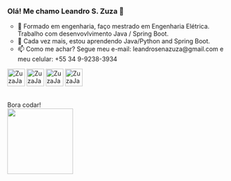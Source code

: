 <body>
  
  ### Olá! Me chamo <b>Leandro S. Zuza</b> 👋 
  

  
<ul type="circle">
  <li> 🔭 Formado em engenharia, faço mestrado em Engenharia Elétrica. Trabalho com desenvovlvimento Java / Spring Boot.
  <li> 🌱 Cada vez mais, estou aprendendo Java/Python and Spring Boot.
  <li> 📫 Como me achar? Segue meu e-mail: leandrosenazuza@gmail.com e meu celular: +55 34 9-9238-3934 
 </ul>

<div>

  <img alight=center alt="ZuzaJava" height=40 width=40 src="https://cdn.jsdelivr.net/gh/devicons/devicon/icons/java/java-original.svg" />
  <img alight=center alt="ZuzaJava" height=40 width=40 src="https://cdn.jsdelivr.net/gh/devicons/devicon/icons/javascript/javascript-original.svg" />
  <img alight=center alt="ZuzaJava" height=40 width=40 src="https://cdn.jsdelivr.net/gh/devicons/devicon/icons/python/python-original-wordmark.svg" />
  <img alight=center alt="ZuzaJava" height=40 width=40 src="https://cdn.jsdelivr.net/gh/devicons/devicon/icons/postgresql/postgresql-original.svg" />
</div>

<div>
 
  <p><br/>Bora codar!<br/>
   <img height=150 width=150 src="https://acegif.com/wp-content/uploads/cat-typing-2.gif" />
    <br/>
  </p>  
</div>
</body>

